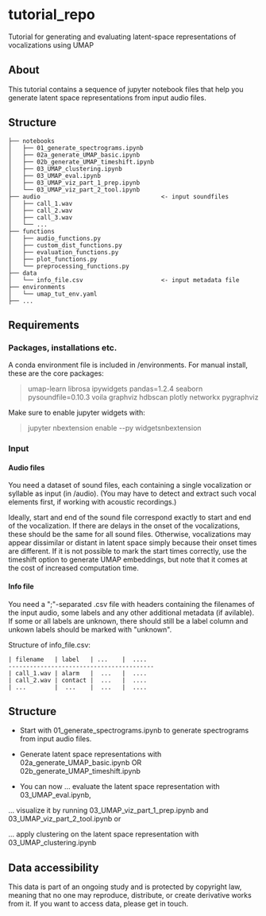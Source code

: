 # tutorial_repo
Tutorial for generating and evaluating latent-space representations of vocalizations using UMAP

## About

This tutorial contains a sequence of jupyter notebook files that help you generate latent space representations from input audio files.

## Structure

    ├── notebooks     
    │   ├── 01_generate_spectrograms.ipynb      
    │   ├── 02a_generate_UMAP_basic.ipynb       
    │   ├── 02b_generate_UMAP_timeshift.ipynb  
    │   ├── 03_UMAP_clustering.ipynb            
    │   ├── 03_UMAP_eval.ipynb                  
    │   ├── 03_UMAP_viz_part_1_prep.ipynb       
    │   └── 03_UMAP_viz_part_2_tool.ipynb        
    ├── audio                                  <- input soundfiles
    │   ├── call_1.wav     
    │   ├── call_2.wav     
    │   ├── call_3.wav     
    │   └── ...            
    ├── functions                         
    │   ├── audio_functions.py            
    │   ├── custom_dist_functions.py      
    │   ├── evaluation_functions.py       
    │   ├── plot_functions.py             
    │   └── preprocessing_functions.py    
    ├── data 
    │   └── info_file.csv                      <- input metadata file
    ├── environments 
    │   └── umap_tut_env.yaml
    ├── ... 
    
    
## Requirements

### Packages, installations etc.

A conda environment file is included in /environments. For manual install, these are the core packages:

>umap-learn
>librosa
>ipywidgets
>pandas=1.2.4
>seaborn
>pysoundfile=0.10.3
>voila
>graphviz
>hdbscan
>plotly
>networkx
>pygraphviz

Make sure to enable jupyter widgets with:
>jupyter nbextension enable --py widgetsnbextension


### Input

#### Audio files

You need a dataset of sound files, each containing a single vocalization or syllable as input (in /audio). 
(You may have to detect and extract such vocal elements first, if working with acoustic recordings.)

Ideally, start and end of the sound file correspond exactly to start and end of the vocalization. 
If there are delays in the onset of the vocalizations, these should be the same for all sound files. 
Otherwise, vocalizations may appear dissimilar or distant in latent space simply because their onset times are different. 
If it is not possible to mark the start times correctly, use the timeshift option to generate UMAP embeddings,
but note that it comes at the cost of increased computation time.

#### Info file

You need a ";"-separated .csv file with headers containing the filenames of the input audio, some labels and any other additional metadata (if avilable). 
If some or all labels are unknown, there should still be a label column and unkown labels should be marked with "unknown".

Structure of info_file.csv:

    | filename   | label   | ...    |  .... 
    -----------------------------------------
    | call_1.wav | alarm   |  ...   |  ....   
    | call_2.wav | contact |  ...   |  ....  
    | ...        |  ...    |  ...   |  ....   


## Structure

- Start with 01_generate_spectrograms.ipynb to generate spectrograms from input audio files.
- Generate latent space representations with 02a_generate_UMAP_basic.ipynb OR 02b_generate_UMAP_timeshift.ipynb 

- You can now 
... evaluate the latent space representation with 03_UMAP_eval.ipynb,
 
... visualize it by running 03_UMAP_viz_part_1_prep.ipynb and 03_UMAP_viz_part_2_tool.ipynb or

... apply clustering on the latent space representation with 03_UMAP_clustering.ipynb 


## Data accessibility

This data is part of an ongoing study and is protected by copyright law, meaning that no one may reproduce, distribute, or create derivative works from it. If you want to access data, please get in touch.
